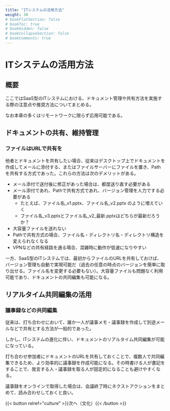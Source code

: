```yaml
---
title: "ITシステムの活用方法"
weight: 30
# bookFlatSection: false
# bookToc: true
# bookHidden: false
# bookCollapseSection: false
# bookComments: true
---
```



# ITシステムの活用方法

## 概要

ここではSaaS型のITシステムにおける、ドキュメント管理や共有方法を実施する際の注意点や推奨方法についてまとめる。

なお本章の多くはリモートワークに限らず応用可能である。

## ドキュメントの共有、維持管理

### ファイルはURLで共有を

他者とドキュメントを共有したい場合、従来はデスクトップ上でドキュメントを作成してメールに添付する、またはファイルサーバーにファイルを置き、Pathを共有する方式であった。これらの方法は次のデメリットがある。

-   メール添付で送付後に修正があった場合は、都度送り直す必要がある
-   メール添付であれ、Pathで共有方式であれ、バージョン管理を人力でする必要がある
    -   たとえば、ファイル名\_v1.pptx、ファイル名\_v2.pptx
        のように増えていく
    -   ファイル名\_v3.pptxとファイル名\_v2\_最新.pptxはどちらが最新だろうか？
-   大容量ファイルを送れない
-   Pathで共有方式の場合、ファイル名・ディレクトリ名・ディレクトリ構造を変えられなくなる
-   VPNなどの共有経路を通る場合、混雑時に動作が低速になりやすい

一方、SaaS型のITシステムでは、最初からファイルのURLを共有しておけば、バージョン管理も自動で実現可能だ（過去の任意の時点のバージョンを簡単に取り出せる。ファイル名を変更する必要もない）。大容量ファイルも問題なく利用可能であり、ドキュメントの共同編集も可能になる。

## リアルタイム共同編集の活用

### 議事録などの共同編集

従来は、打ち合わせにおいて、誰か一人が議事メモ・議事録を作成して別途メールなどで共有とする方法が一般的であった。

しかし、ITシステムの進化に伴い、ドキュメントのリアルタイム共同編集が可能になっている。

打ち合わせ参加者にドキュメントのURLを共有しておくことで、複数人で共同編集できるため、より効率的に議事録を作成可能になる。その時書ける人が書記をすることで、発言する人・議事録を取る人が固定的になることも避けやすくなる。

議事録をオンラインで取得した場合は、会議終了時にネクストアクションをまとめて、読み合わせしておくと良い。

{{< button relref="culture" >}}次へ（文化）{{< /button >}}
